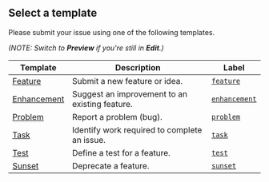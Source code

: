 ## Select a template
Please submit your issue using one of the following templates. 

_(NOTE: Switch to **Preview** if you're still in **Edit**.)_

|Template|Description|Label|
|---|---|---|
|[Feature](https://github.com/mikegfisher/feedback/issues/new?template=feature.md&labels=feature)|Submit a new feature or idea.|[`feature`](https://github.com/mikegfisher/feedback/labels/feature)|
|[Enhancement](https://github.com/mikegfisher/feedback/issues/new?template=enhancement.md&labels=enhancement)|Suggest an improvement to an existing feature.|[`enhancement`](https://github.com/mikegfisher/feedback/labels/enhancement)|
|[Problem](https://github.com/mikegfisher/feedback/issues/new?template=problem.md&labels=problem)|Report a problem (bug).|[`problem`](https://github.com/mikegfisher/feedback/labels/problem)|
|[Task](https://github.com/mikegfisher/feedback/issues/new?template=task.md&labels=task)|Identify work required to complete an issue.|[`task`](https://github.com/mikegfisher/feedback/labels/task)|
|[Test](https://github.com/mikegfisher/feedback/issues/new?template=test.md&labels=test)|Define a test for a feature.|[`test`](https://github.com/mikegfisher/feedback/labels/test)|
|[Sunset](https://github.com/mikegfisher/feedback/issues/new?template=sunset.md&labels=sunset)|Deprecate a feature.|[`sunset`](https://github.com/mikegfisher/feedback/labels/sunset)|
